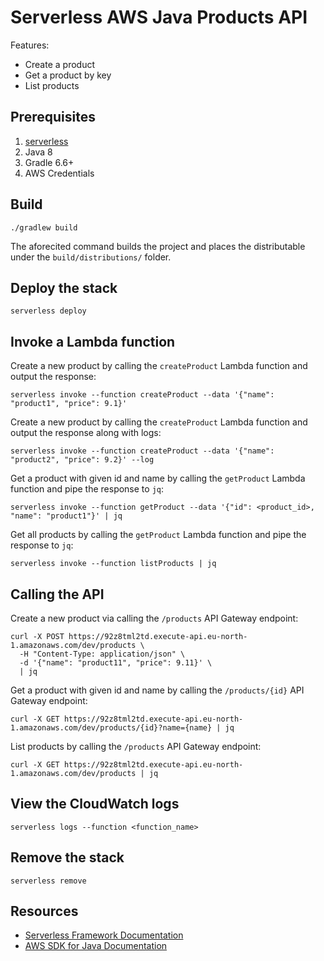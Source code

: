 # Serverless AWS Java Products API

Features:
- Create a product
- Get a product by key
- List products

## Prerequisites

1. [serverless](https://www.serverless.com)
2. Java 8
3. Gradle 6.6+
4. AWS Credentials

## Build

```shell
./gradlew build
```

The aforecited command builds the project and places the distributable under the `build/distributions/` folder.

## Deploy the stack

```shell
serverless deploy
```

## Invoke a Lambda function

Create a new product by calling the `createProduct` Lambda function and output the response:

```shell
serverless invoke --function createProduct --data '{"name": "product1", "price": 9.1}'
```

Create a new product by calling the `createProduct` Lambda function and output the response along with logs:

```shell
serverless invoke --function createProduct --data '{"name": "product2", "price": 9.2}' --log
```

Get a product with given id and name by calling the `getProduct` Lambda function and pipe the response to `jq`:

```shell
serverless invoke --function getProduct --data '{"id": <product_id>, "name": "product1"}' | jq
```

Get all products by calling the `getProduct` Lambda function and pipe the response to `jq`:

```shell
serverless invoke --function listProducts | jq
```

## Calling the API

Create a new product via calling the `/products` API Gateway endpoint:  

```
curl -X POST https://92z8tml2td.execute-api.eu-north-1.amazonaws.com/dev/products \
  -H "Content-Type: application/json" \
  -d '{"name": "product11", "price": 9.11}' \
  | jq
```

Get a product with given id and name by calling the `/products/{id}` API Gateway endpoint:

```shell
curl -X GET https://92z8tml2td.execute-api.eu-north-1.amazonaws.com/dev/products/{id}?name={name} | jq
```

List products by calling the `/products` API Gateway endpoint:

```shell
curl -X GET https://92z8tml2td.execute-api.eu-north-1.amazonaws.com/dev/products | jq
```

## View the CloudWatch logs

```shell
serverless logs --function <function_name>
```

## Remove the stack

```shell
serverless remove
```

## Resources

- [Serverless Framework Documentation](https://www.serverless.com/framework/docs/)
- [AWS SDK for Java Documentation](https://docs.aws.amazon.com/sdk-for-java/index.html)
